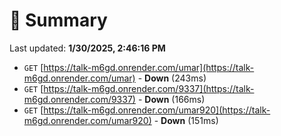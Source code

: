 # 📖 Summary
Last updated: **1/30/2025, 2:46:16 PM**

- `GET` [https://talk-m6gd.onrender.com/umar](https://talk-m6gd.onrender.com/umar) - **Down** (243ms)
- `GET` [https://talk-m6gd.onrender.com/9337](https://talk-m6gd.onrender.com/9337) - **Down** (166ms)
- `GET` [https://talk-m6gd.onrender.com/umar920](https://talk-m6gd.onrender.com/umar920) - **Down** (151ms)
